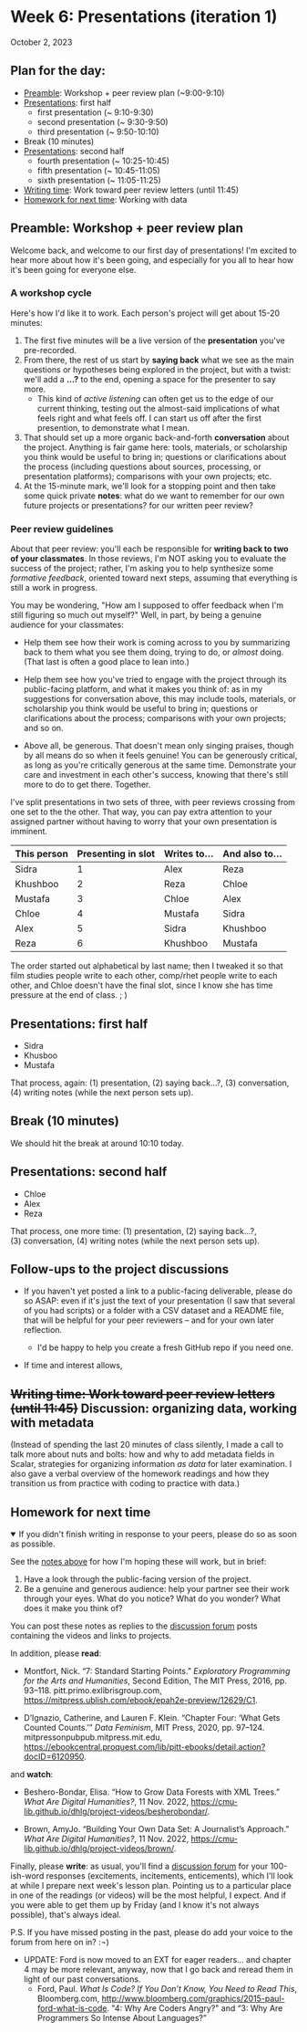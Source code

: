 
# Week 6: Presentations (iteration 1)
<span class="date">October 2, 2023</span>

## Plan for the day:

* [Preamble](#preamble): Workshop + peer review plan (~9:00-9:10)
* [Presentations](#first-half): first half
    - first presentation (~ 9:10-9:30)
    - second presentation (~ 9:30-9:50)
    - third presentation (~ 9:50-10:10)
* Break (10 minutes)
* [Presentations](#second-half): second half
    - fourth presentation (~ 10:25-10:45)
    - fifth presentation (~ 10:45-11:05)
    - sixth presentation (~ 11:05-11:25)
* [Writing time](#peer-review): Work toward peer review letters (until 11:45)
* [Homework for next time](#hw): Working with data

<a id="preamble"></a>
## Preamble: Workshop + peer review plan

Welcome back, and welcome to our first day of presentations! I'm excited to hear more about how it's been going, and especially for you all to hear how it's been going for everyone else.

### A workshop cycle

Here's how I'd like it to work. Each person's project will get about 15-20 minutes:

1. The first five minutes will be a live version of the **presentation** you've pre-recorded.
2. From there, the rest of us start by **saying back** what we see as the main questions or hypotheses being explored in the project, but with a twist: we'll add a **...?** to the end, opening a space for the presenter to say more.
    - This kind of _active listening_ can often get us to the edge of our current thinking, testing out the almost-said implications of what feels right and what feels off. I can start us off after the first presention, to demonstrate what I mean.
3. That should set up a more organic back-and-forth **conversation** about the project. Anything is fair game here: tools, materials, or scholarship you think would be useful to bring in; questions or clarifications about the process (including questions about sources, processing, or presentation platforms); comparisons with your own projects; etc.
4. At the 15-minute mark, we'll look for a stopping point and then take some quick private **notes**: what do we want to remember for our own future projects or presentations?  for our written peer review?

### Peer review guidelines
About that peer review: you'll each be responsible for **writing back to two of your classmates**. In those reviews, I'm NOT asking you to evaluate the success of the project; rather, I'm asking you to help synthesize some _formative feedback_, oriented toward next steps, assuming that everything is still a work in progress.

You may be wondering, "How am I supposed to offer feedback when I'm still figuring so much out myself?" Well, in part, by being a genuine audience for your classmates:

* Help them see how their work is coming across to you by summarizing back to them what you see them doing, trying to do, or _almost_ doing. (That last is often a good place to lean into.)

* Help them see how you've tried to engage with the project through its public-facing platform, and what it makes you think of: as in my suggestions for conversation above, this may include tools, materials, or scholarship you think would be useful to bring in; questions or clarifications about the process; comparisons with your own projects; and so on.

* Above all, be generous. That doesn't mean only singing praises, though by all means do so when it feels genuine! You can be generously critical, as long as you're critically generous at the same time. Demonstrate your care and investment in each other's success, knowing that there's still more to do to get there. Together.

I've split presentations in two sets of three, with peer reviews crossing from one set to the  the other. That way, you can pay extra attention to your assigned partner without having to worry that your own presentation is imminent.

<table class="table table-bordered">
  <thead>
    <tr>
      <th scope="col">This person</th>
      <th scope="col">Presenting in slot</th>
      <th scope="col">Writes to…</th>
      <th scope="col">And also to…</th>
    </tr>
  </thead>
  <tbody>
    <tr>
      <td>Sidra</td>
      <td>1</td>
      <td>Alex</td>
      <td>Reza</td>
    </tr>
    <tr>
      <td>Khushboo</td>
      <td>2</td>
      <td>Reza</td>
      <td>Chloe</td>
    </tr>
    <tr>
      <td>Mustafa</td>
      <td>3</td>
      <td>Chloe</td>
      <td>Alex</td>
    </tr>
    <tr>
      <td>Chloe</td>
      <td>4</td>
      <td>Mustafa</td>
      <td>Sidra</td>
    </tr>
    <tr>
      <td>Alex</td>
      <td>5</td>
      <td>Sidra</td>
      <td>Khushboo</td>
    </tr>
    <tr>
      <td>Reza</td>
      <td>6</td>
      <td>Khushboo</td>
      <td>Mustafa</td>
    </tr>
  </tbody>
</table>

The order started out alphabetical by last name; then I tweaked it so that film studies people write to each other, comp/rhet people write to each other, and Chloe doesn't have the final slot, since I know she has time pressure at the end of class. ; )

<a id="first-half"></a>
## Presentations: first half

* Sidra
* Khusboo
* Mustafa

That process, again: (1) presentation, (2) saying back…?, (3)&nbsp;conversation, (4)&nbsp;writing notes (while the next person sets up).


## Break (10 minutes)
We should hit the break at around 10:10 today.

<a id="second-half"></a>
## Presentations: second half

* Chloe
* Alex
* Reza

That process, one more time: (1) presentation, (2) saying back…?, (3)&nbsp;conversation, (4)&nbsp;writing notes (while the next person sets up).



<a id="peer-review"></a>
## Follow-ups to the project discussions

* If you haven't yet posted a link to a public-facing deliverable, please do so ASAP: even if it's just the text of your presentation (I saw that several of you had scripts) or a folder with a CSV dataset and a README file, that will be helpful for your peer reviewers – and for your own later reflection.
    - I'd be happy to help you create a fresh GitHub repo if you need one.

* If time and interest allows,


## ~~Writing time: Work toward peer review letters (until 11:45)~~ Discussion: organizing data, working with metadata

(Instead of spending the last 20 minutes of class silently, I made a call to talk more about nuts and bolts: how and why to add metadata fields in Scalar, strategies for organizing information *as data* for later examination. I also gave a verbal overview of the homework readings and how they transition us from practice with coding to practice with data.)


<a id="hw"></a>
## Homework for next time

<details open><summary>If you didn't finish writing in response to your peers, please do so as soon as possible.</summary><p>See the <a href="#peer-review-guidelines">notes above</a> for how I'm hoping these will work, but in brief:</p>
    <ol>
        <li>Have a look through the public-facing version of the project.</li>
        <li>Be a genuine and generous audience: help your partner see their work through your eyes. What do you notice? What do you wonder? What does it make you think of?</li>
    </ol>
    <p>You can post these notes as replies to the <a href="{{site.repo_url}}/discussions">discussion forum</a> posts containing the videos and links to projects.</p>
    </details>


In addition, please **read**:

* Montfort, Nick. “7: Standard Starting Points.” _Exploratory Programming for the Arts and Humanities_, Second Edition, The MIT Press, 2016, pp. 93–118. pitt.primo.exlibrisgroup.com, <a href="https://mitpress.ublish.com/ebook/epah2e-preview/12629/C1">https://mitpress.ublish.com/ebook/epah2e-preview/12629/C1</a>.

* D’Ignazio, Catherine, and Lauren F. Klein. “Chapter Four: ‘What Gets Counted Counts.’” _Data Feminism_, MIT Press, 2020, pp. 97–124. mitpressonpubpub.mitpress.mit.edu, <a href="https://ebookcentral.proquest.com/lib/pitt-ebooks/detail.action?docID=6120950">https://ebookcentral.proquest.com/lib/pitt-ebooks/detail.action?docID=6120950</a>.

and **watch**:

* Beshero-Bondar, Elisa. “How to Grow Data Forests with XML Trees.” _What Are Digital Humanities?_, 11 Nov. 2022, <a href="https://cmu-lib.github.io/dhlg/project-videos/besherobondar/">https://cmu-lib.github.io/dhlg/project-videos/besherobondar/</a>.

* Brown, AmyJo. “Building Your Own Data Set: A Journalist’s Approach.” _What Are Digital Humanities?_, 11 Nov. 2022, <a href="https://cmu-lib.github.io/dhlg/project-videos/brown/">https://cmu-lib.github.io/dhlg/project-videos/brown/</a>.


Finally, please **write**: as usual, you'll find a [discussion forum]({{site.repo_url}}/discussions) for your 100-ish-word responses (excitements, incitements, enticements), which I'll look at while I prepare next week's lesson plan. Pointing us to a particular place in one of the readings (or videos) will be the most helpful, I expect. And if you were able to get them up by Friday (and I know it's not always possible), that's always ideal.

P.S. If you have missed posting in the past, please do add your voice to the forum from here on in? :¬)

* UPDATE: Ford is now moved to an EXT for eager readers... and chapter 4 may be more relevant, anyway, now that I go back and reread them in light of our past conversations.
    - Ford, Paul. _What Is Code? If You Don’t Know, You Need to Read This_, Bloomberg.com, <a href="http://www.bloomberg.com/graphics/2015-paul-ford-what-is-code/">http://www.bloomberg.com/graphics/2015-paul-ford-what-is-code</a>. "4: Why Are Coders Angry?" and “3: Why Are Programmers So Intense About Languages?”
